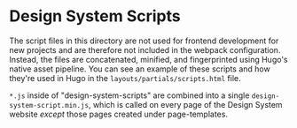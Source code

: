 # Design System Scripts

The script files in this directory are not used for frontend development for new projects and are therefore not included in the webpack configuration. Instead, the files are concatenated, minified, and fingerprinted using Hugo's native asset pipeline. You can see an example of these scripts and how they're used in Hugo in the `layouts/partials/scripts.html` file.

`*.js` inside of "design-system-scripts" are combined into a single `design-system-script.min.js`, which is called on every page of the Design System website *except* those pages created under page-templates.
